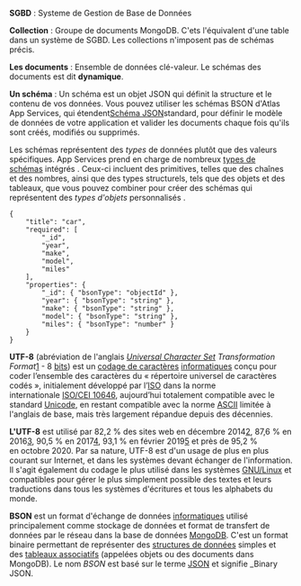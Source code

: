 **SGBD** : Systeme de Gestion de Base de Données

**Collection** : Groupe de documents MongoDB. C'ets l'équivalent d'une table dans un système de SGBD. Les collections n'imposent pas de schémas précis.

**Les documents** : Ensemble de données clé-valeur. Le schémas des documents est dit **dynamique**.

**Un schéma** : Un schéma est un objet JSON qui définit la structure et le contenu de vos données. Vous pouvez utiliser les schémas BSON d'Atlas App Services, qui étendent[Schéma JSON](https://json-schema.org/)standard, pour définir le modèle de données de votre application et valider les documents chaque fois qu'ils sont créés, modifiés ou supprimés.

Les schémas représentent des _types_ de données plutôt que des valeurs spécifiques. App Services prend en charge de nombreux [types de schémas](https://www.mongodb.com/docs/atlas/app-services/schemas/types/#std-label-schema-types) intégrés . Ceux-ci incluent des primitives, telles que des chaînes et des nombres, ainsi que des types structurels, tels que des objets et des tableaux, que vous pouvez combiner pour créer des schémas qui représentent des _types d'objets_ personnalisés .

``` MongoDB
{
	"title": "car",
	"required": [
		"_id",
		"year",
		"make",
		"model",
		"miles"
	],
	"properties": {
		"_id": { "bsonType": "objectId" },
		"year": { "bsonType": "string" },
		"make": { "bsonType": "string" },
		"model": { "bsonType": "string" },
		"miles": { "bsonType": "number" }
	}
}
```

**UTF-8** (abréviation de l'anglais _[Universal Character Set](https://fr.wikipedia.org/wiki/ISO/CEI_10646 "ISO/CEI 10646") Transformation Format_[1](https://fr.wikipedia.org/wiki/UTF-8#cite_note-1) - 8 [bits](https://fr.wikipedia.org/wiki/Bit "Bit")) est un [codage de caractères](https://fr.wikipedia.org/wiki/Codage_des_caract%C3%A8res "Codage des caractères") [informatiques](https://fr.wikipedia.org/wiki/Caract%C3%A8re_(informatique) "Caractère (informatique)") conçu pour coder l’ensemble des caractères du « répertoire universel de caractères codés », initialement développé par l’[ISO](https://fr.wikipedia.org/wiki/Organisation_internationale_de_normalisation "Organisation internationale de normalisation") dans la norme internationale [ISO/CEI 10646](https://fr.wikipedia.org/wiki/ISO/CEI_10646 "ISO/CEI 10646"), aujourd’hui totalement compatible avec le standard [Unicode](https://fr.wikipedia.org/wiki/Unicode "Unicode"), en restant compatible avec la norme [ASCII](https://fr.wikipedia.org/wiki/American_Standard_Code_for_Information_Interchange "American Standard Code for Information Interchange") limitée à l'anglais de base, mais très largement répandue depuis des décennies.

**L'UTF-8** est utilisé par 82,2 % des sites web en décembre 2014[2](https://fr.wikipedia.org/wiki/UTF-8#cite_note-2), 87,6 % en 2016[3](https://fr.wikipedia.org/wiki/UTF-8#cite_note-W3Techs-3), 90,5 % en 2017[4](https://fr.wikipedia.org/wiki/UTF-8#cite_note-4), 93,1 % en février 2019[5](https://fr.wikipedia.org/wiki/UTF-8#cite_note-5) et près de 95,2 % en octobre 2020. Par sa nature, UTF-8 est d'un usage de plus en plus courant sur Internet, et dans les systèmes devant échanger de l'information. Il s'agit également du codage le plus utilisé dans les systèmes [GNU/Linux](https://fr.wikipedia.org/wiki/Gnu/Linux "Gnu/Linux") et compatibles pour gérer le plus simplement possible des textes et leurs traductions dans tous les systèmes d'écritures et tous les alphabets du monde.

**BSON** est un format d'échange de données [informatiques](https://fr.wikipedia.org/wiki/Informatique "Informatique") utilisé principalement comme stockage de données et format de transfert de données par le réseau dans la base de données [MongoDB](https://fr.wikipedia.org/wiki/MongoDB "MongoDB"). C'est un format binaire permettant de représenter des [structures de données](https://fr.wikipedia.org/wiki/Structure_de_donn%C3%A9es "Structure de données") simples et des [tableaux associatifs](https://fr.wikipedia.org/wiki/Tableau_associatif "Tableau associatif") (appelées objets ou des documents dans MongoDB). Le nom _BSON_ est basé sur le terme [JSON](https://fr.wikipedia.org/wiki/JavaScript_Object_Notation "JavaScript Object Notation") et signifie _Binary JSON.